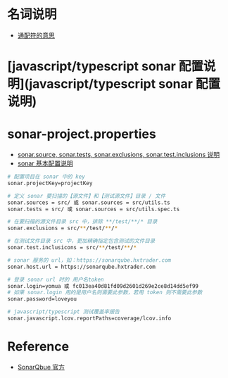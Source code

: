 # 名词说明

- [通配符的意思](https://docs.sonarqube.org/latest/analysis/test-coverage/test-execution-parameters/) 

  

# [javascript/typescript sonar 配置说明](javascript/typescript sonar 配置说明) 

# sonar-project.properties 

- [sonar.source, sonar.tests, sonar.exclusions, sonar.test.inclusions 说明](https://docs.sonarqube.org/latest/project-administration/narrowing-the-focus/) 
- [sonar 基本配置说明](https://docs.sonarqube.org/latest/analysis/scan/sonarscanner/) 

```bash
# 配置项目在 sonar 中的 key
sonar.projectKey=projectKey

# 定义 sonar 要扫描的【源文件】和【测试源文件】目录 / 文件
sonar.sources = src/ 或 sonar.sources = src/utils.ts
sonar.tests = src/ 或 sonar.sources = src/utils.spec.ts

# 在要扫描的源文件目录 src 中，排除 **/test/**/* 目录
sonar.exclusions = src/**/test/**/*

# 在测试文件目录 src 中，更加精确指定包含测试的文件目录
sonar.test.inclusicons = src/**/test/**/*

# sonar 服务的 url，如：https://sonarqube.hxtrader.com
sonar.host.url = https://sonarqube.hxtrader.com

# 登录 sonar url 时的 用户名token
sonar.login=yomua 或 fc013ea40d81fd09d2601d269e2ce8d14dd5ef99
# 如果 sonar.login 用的是用户名则需要此参数，若用 token 则不需要此参数
sonar.password=loveyou

# javascript/typescript 测试覆盖率报告
sonar.javascript.lcov.reportPaths=coverage/lcov.info
```

# Reference

- [SonarQbue 官方](https://docs.sonarqube.org/latest/) 
